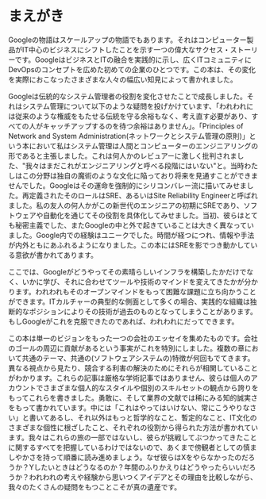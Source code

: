 # まえがき

Googleの物語はスケールアップの物語でもあります。それはコンピューター製品がIT中心のビジネスにシフトしたことを示す一つの偉大なサクセス・ストーリーです。GoogleはビジネスとITの融合を実践的に示し、広くITコミュニティにDevOpsのコンセプトを広めた初めての企業のひとつです。この本は、その変化を実際におこなったさまざまな人々の幅広い知見によって書かれました。

Googleは伝統的なシステム管理者の役割を変化させたことで成長しました。それはシステム管理について以下のような疑問を投げかけています、「われわれには従来のような権威をもたせる伝統を守る余裕もなく、考え直す必要があり、すべての人がキャッチアップするのを待つ余裕はありません」。「Principles of Network and System Administration(ネットワークとシステム管理の原則)」という本において私はシステム管理は人間とコンピューターのエンジニアリングの形であると主張しました。これは何人かのレビュアーに激しく批判されました、"我々はまだこれがエンジニアリングと呼べる段階にはいない"と。当時わたしはこの分野は独自の魔術のような文化に陥っており将来を見通すことができませんでした。Googleはその運命を強制的にシリコンバレー流に描いてみせました。再定義されたそのロールはSRE、あるいはSite Reliability Engineerと呼ばれました。私の友人の何人かがこの新世代のエンジニアの初期にSREであり、ソフトウェアや自動化を通じてその役割を具体化してみせました。当初、彼らはとても秘密主義でした、またGoogleの中と外で起きていることは大きく異なっていました。Google内での経験はユニークでした。時間が経つにつれ、情報や手法が内外ともにあふれるようになりました。この本にはSREを影でつき動かしている意欲が書かれてあります。

ここでは、Googleがどうやってその素晴らしいインフラを構築したかだけでなく、いかに学び、それに合わせてツールや技術のマインドを変えてきたかが分かります。われわれもそのオープンマインドをもって困難な課題に立ち向かうことができます。ITカルチャーの典型的な側面として多くの場合、実践的な組織は独断的なポジションによりその技術が過去のものとなってしまうことがあります。もしGoogleがこれを克服できたのであれば、われわれにだってできます。

この本は単一のビジョンをもった一つの会社のエッセイを集めたものです。会社のゴールの周辺に貢献があるという事実がこれを特別にしました。複数の章において共通のテーマ、共通の(ソフトウェアシステムの)特徴が何回もでてきます。異なる視点から見たり、競合する利害の解決のためにそれらが相関していることがわかります。これらの記事は厳格な学術記事ではありません、彼らは個人のアカウントでさまざまな個人的なスタイルや個別のスキルセットの観点から誇りをもってこれらを書きました。勇敢に、そして業界の文献では稀にみる知的誠実さをもって書かれています。中には「これはやってはいけない、常にこうやりなさい」と書いてあるし、それ以外はもっと哲学的なこと、暫定的なこと、IT文化のさまざまな個性に根ざしたこと、それぞれの役割から得られた方法が書かれています。我々はこれらの旅の一部ではないし、彼らが挑戦してぶつかってきたことに関するすべてを把握しているわけではないので、あくまで傍観者としての慎ましやかさを持って順番に読み進めましょう。なぜ彼らはXをやらなかったのだろうか？Yしたいときはどうなるのか？年間のふりかえりはどうやったらいいだろうか？われわれの考えや経験から思いつくアイデアとその理由を比較しながら、我々のたくさんの疑問をもつことこそが真の遺産です。

